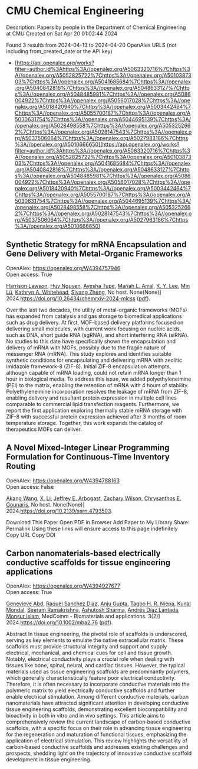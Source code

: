 # CMU Chemical Engineering
Description: Papers by people in the Department of Chemical Engineering at CMU
Created on Sat Apr 20 01:02:44 2024

Found 3 results from 2024-04-13 to 2024-04-20
OpenAlex URLS (not including from_created_date or the API key)
- [https://api.openalex.org/works?filter=author.id%3Ahttps%3A//openalex.org/A5063320716%7Chttps%3A//openalex.org/A5052825722%7Chttps%3A//openalex.org/A5010387303%7Chttps%3A//openalex.org/A5041685684%7Chttps%3A//openalex.org/A5040842816%7Chttps%3A//openalex.org/A5048633127%7Chttps%3A//openalex.org/A5048485981%7Chttps%3A//openalex.org/A5086004922%7Chttps%3A//openalex.org/A5056017028%7Chttps%3A//openalex.org/A5018420940%7Chttps%3A//openalex.org/A5003442464%7Chttps%3A//openalex.org/A5055700187%7Chttps%3A//openalex.org/A5030631754%7Chttps%3A//openalex.org/A5044695139%7Chttps%3A//openalex.org/A5028498558%7Chttps%3A//openalex.org/A5053252662%7Chttps%3A//openalex.org/A5028147543%7Chttps%3A//openalex.org/A5037506064%7Chttps%3A//openalex.org/A5027983186%7Chttps%3A//openalex.org/A5010666650](https://api.openalex.org/works?filter=author.id%3Ahttps%3A//openalex.org/A5063320716%7Chttps%3A//openalex.org/A5052825722%7Chttps%3A//openalex.org/A5010387303%7Chttps%3A//openalex.org/A5041685684%7Chttps%3A//openalex.org/A5040842816%7Chttps%3A//openalex.org/A5048633127%7Chttps%3A//openalex.org/A5048485981%7Chttps%3A//openalex.org/A5086004922%7Chttps%3A//openalex.org/A5056017028%7Chttps%3A//openalex.org/A5018420940%7Chttps%3A//openalex.org/A5003442464%7Chttps%3A//openalex.org/A5055700187%7Chttps%3A//openalex.org/A5030631754%7Chttps%3A//openalex.org/A5044695139%7Chttps%3A//openalex.org/A5028498558%7Chttps%3A//openalex.org/A5053252662%7Chttps%3A//openalex.org/A5028147543%7Chttps%3A//openalex.org/A5037506064%7Chttps%3A//openalex.org/A5027983186%7Chttps%3A//openalex.org/A5010666650)

## Synthetic Strategy for mRNA Encapsulation and Gene Delivery with Metal-Organic Frameworks   

OpenAlex: https://openalex.org/W4394757946    
Open access: True
    
[Harrison Lawson](https://openalex.org/A5012514972), [Huy Nguyen](https://openalex.org/A5001785029), [Ayesha Tupe](https://openalex.org/A5095379199), [Mariah L. Arral](https://openalex.org/A5049474410), [K. Y. Lee](https://openalex.org/A5046607237), [Min Lü](https://openalex.org/A5010444353), [Kathryn A. Whitehead](https://openalex.org/A5010666650), [Siyang Zheng](https://openalex.org/A5086903169), No host. None(None)] 2024.https://doi.org/10.26434/chemrxiv-2024-mlcss ([pdf](https://chemrxiv.org/engage/api-gateway/chemrxiv/assets/orp/resource/item/661674c391aefa6ce140c789/original/synthetic-strategy-for-m-rna-encapsulation-and-gene-delivery-with-metal-organic-frameworks.pdf)).
    
Over the last two decades, the utility of metal-organic frameworks (MOFs) has expanded from catalysis and gas storage to biomedical applications such as drug delivery. At first, MOF-based delivery platforms focused on delivering small molecules, with current work focusing on nucleic acids, such as DNA, short guide RNA (sgRNA), and short interfering RNA (siRNA). No studies to this date have specifically shown the encapsulation and delivery of mRNA with MOFs, possibly due to the fragile nature of messenger RNA (mRNA). This study explores and identifies suitable synthetic conditions for encapsulating and delivering mRNA with zeolitic imidazole framework-8 (ZIF-8). Initial ZIF-8 encapsulation attempts, although capable of mRNA loading, could not retain mRNA longer than 1 hour in biological media. To address this issue, we added polyethyleneimine (PEI) to the matrix, enabling the retention of mRNA with 4 hours of stability. Polyethyleneimine incorporation resolves the leakage of mRNA from ZIF-8, enabling delivery and resultant protein expression in multiple cell lines comparable to commercial lipid transfection reagents. Furthermore, we report the first application exploring thermally stable mRNA storage with ZIF-8 with successful protein expression achieved after 3 months of room temperature storage. Together, this work expands the catalog of therapeutics MOFs can deliver.    

    

## A Novel Mixed-Integer Linear Programming Formulation for Continuous-Time Inventory Routing   

OpenAlex: https://openalex.org/W4394788163    
Open access: False
    
[Akang Wang](https://openalex.org/A5048285644), [X. Li](https://openalex.org/A5073137913), [Jeffrey E. Arbogast](https://openalex.org/A5045208880), [Zachary Wilson](https://openalex.org/A5043503583), [Chrysanthos E. Gounaris](https://openalex.org/A5048485981), No host. None(None)] 2024.https://doi.org/10.2139/ssrn.4793503.
    
Download This Paper Open PDF in Browser Add Paper to My Library Share: Permalink Using these links will ensure access to this page indefinitely Copy URL Copy DOI    

    

## Carbon nanomaterials‐based electrically conductive scaffolds for tissue engineering applications   

OpenAlex: https://openalex.org/W4394927677    
Open access: True
    
[Genevieve Abd](https://openalex.org/A5095772138), [Raquel Sanchez Diaz](https://openalex.org/A5003766948), [Anju Gupta](https://openalex.org/A5076052042), [Tagbo H. R. Niepa](https://openalex.org/A5044695139), [Kunal Mondal](https://openalex.org/A5041703687), [Seeram Ramakrishna](https://openalex.org/A5077698461), [Ashutosh Sharma](https://openalex.org/A5052056626), [Andrés Díaz Lantada](https://openalex.org/A5082691724), [Monsur Islam](https://openalex.org/A5071469750), MedComm - Biomaterials and applications. 3(2)] 2024.https://doi.org/10.1002/mba2.76 ([pdf](https://onlinelibrary.wiley.com/doi/pdfdirect/10.1002/mba2.76)).
    
Abstract In tissue engineering, the pivotal role of scaffolds is underscored, serving as key elements to emulate the native extracellular matrix. These scaffolds must provide structural integrity and support and supply electrical, mechanical, and chemical cues for cell and tissue growth. Notably, electrical conductivity plays a crucial role when dealing with tissues like bone, spinal, neural, and cardiac tissues. However, the typical materials used as tissue engineering scaffolds are predominantly polymers, which generally characteristically feature poor electrical conductivity. Therefore, it is often necessary to incorporate conductive materials into the polymeric matrix to yield electrically conductive scaffolds and further enable electrical stimulation. Among different conductive materials, carbon nanomaterials have attracted significant attention in developing conductive tissue engineering scaffolds, demonstrating excellent biocompatibility and bioactivity in both in vitro and in vivo settings. This article aims to comprehensively review the current landscape of carbon‐based conductive scaffolds, with a specific focus on their role in advancing tissue engineering for the regeneration and maturation of functional tissues, emphasizing the application of electrical stimulation. This review highlights the versatility of carbon‐based conductive scaffolds and addresses existing challenges and prospects, shedding light on the trajectory of innovative conductive scaffold development in tissue engineering.    

    
